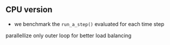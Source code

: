 ## CPU version

- we benchmark the
  `run_a_step()` evaluated for each time step

parallellize only outer loop for better load balancing
